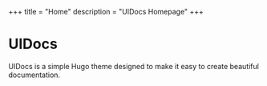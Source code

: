 +++
title = "Home"
description = "UIDocs Homepage"
+++

# UIDocs
UIDocs is a simple Hugo theme designed to make it easy to create beautiful documentation.
